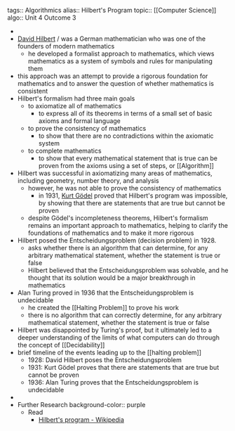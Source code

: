tags:: Algorithmics
alias:: Hilbert's Program
topic:: [[Computer Science]]
algo:: Unit 4 Outcome 3

-
- [David Hilbert](https://en.wikipedia.org/wiki/David_Hilbert) / was a German mathematician who was one of the founders of modern mathematics
	- he developed a formalist approach to mathematics, which views mathematics as a system of symbols and rules for manipulating them
- this approach was an attempt to provide a rigorous foundation for mathematics and to answer the question of whether mathematics is consistent
- Hilbert's formalism had three main goals
	- to axiomatize all of mathematics
		- to express all of its theorems in terms of a small set of basic axioms and formal language
	- to prove the consistency of mathematics
		- to show that there are no contradictions within the axiomatic system
	- to complete mathematics
		- to show that every mathematical statement that is true can be proven from the axioms using a set of steps, or [[Algorithm]]
- Hilbert was successful in axiomatizing many areas of mathematics, including geometry, number theory, and analysis
	- however, he was not able to prove the consistency of mathematics
		- in 1931, [Kurt Gödel](https://en.wikipedia.org/wiki/Kurt_G%C3%B6del) proved that Hilbert's program was impossible, by showing that there are statements that are true but cannot be proven
	- despite Gödel's incompleteness theorems, Hilbert's formalism remains an important approach to mathematics, helping to clarify the foundations of mathematics and to make it more rigorous
- Hilbert posed the Entscheidungsproblem (decision problem) in 1928.
	- asks whether there is an algorithm that can determine, for any arbitrary mathematical statement, whether the statement is true or false
	- Hilbert believed that the Entscheidungsproblem was solvable, and he thought that its solution would be a major breakthrough in mathematics
- Alan Turing proved in 1936 that the Entscheidungsproblem is undecidable
	- he created the [[Halting Problem]] to prove his work
	- there is no algorithm that can correctly determine, for any arbitrary mathematical statement, whether the statement is true or false
- Hilbert was disappointed by Turing's proof, but it ultimately led to a deeper understanding of the limits of what computers can do through the concept of [[Decidability]]
- brief timeline of the events leading up to the [[halting problem]]
	- 1928: David Hilbert poses the Entscheidungsproblem
	- 1931: Kurt Gödel proves that there are statements that are true but cannot be proven
	- 1936: Alan Turing proves that the Entscheidungsproblem is undecidable
-
- Further Research
  background-color:: purple
	- Read
		- [Hilbert's program - Wikipedia](https://en.wikipedia.org/wiki/Hilbert%27s_program)